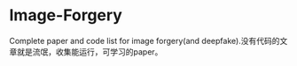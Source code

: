# Image-Forgery
Complete paper and code list for image forgery(and deepfake).没有代码的文章就是流氓，收集能运行，可学习的paper。

